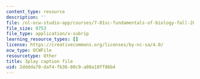 ```yaml
---
content_type: resource
description: ''
file: /ol-ocw-studio-app/courses/7-01sc-fundamentals-of-biology-fall-2011/2dddda70daf4fb3680c9a80a10ff86b4_tMr9XH64rtM.srt
file_size: 9753
file_type: application/x-subrip
learning_resource_types: []
license: https://creativecommons.org/licenses/by-nc-sa/4.0/
ocw_type: OCWFile
resourcetype: Other
title: 3play caption file
uid: 2dddda70-daf4-fb36-80c9-a80a10ff86b4
---
```

